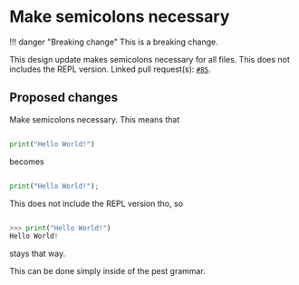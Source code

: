 # Make semicolons necessary

!!! danger "Breaking change"
    This is a breaking change.

This design update makes semicolons necessary for all files. This does not includes the REPL version.
Linked pull request(s): [`#85`](https://github.com/I-Language-Development/I-language-rust/issues/85).

## Proposed changes

Make semicolons necessary. This means that

```python title="Before"

print("Hello World!")

```

becomes

```python title="After"

print("Hello World!");

```

This does not include the REPL version tho, so

```python title="REPL"

>>> print("Hello World!")
Hello World!

```

stays that way.

This can be done simply inside of the pest grammar.
